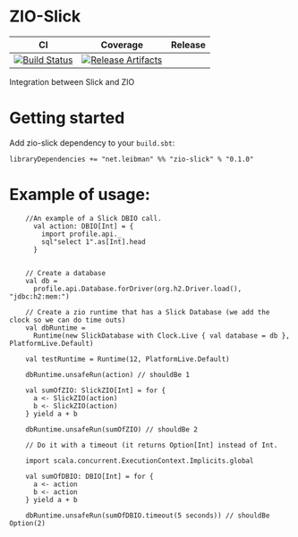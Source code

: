 # ZIO-Slick

| CI | Coverage | Release |
| --- | --- | --- |
| [![Build Status][Badge-Travis]][Link-Travis] | [![Release Artifacts][Badge-SonatypeReleases]][Link-SonatypeReleases] |

Integration between Slick and ZIO

# Getting started

Add zio-slick dependency to your `build.sbt`:

`libraryDependencies += "net.leibman" %% "zio-slick" % "0.1.0"`

# Example of usage:

```
    //An example of a Slick DBIO call.
      val action: DBIO[Int] = {
        import profile.api._
        sql"select 1".as[Int].head
      }


    // Create a database
    val db =
      profile.api.Database.forDriver(org.h2.Driver.load(), "jdbc:h2:mem:")
      
    // Create a zio runtime that has a Slick Database (we add the clock so we can do time outs)
    val dbRuntime =
      Runtime(new SlickDatabase with Clock.Live { val database = db }, PlatformLive.Default)

    val testRuntime = Runtime(12, PlatformLive.Default)

    dbRuntime.unsafeRun(action) // shouldBe 1

    val sumOfZIO: SlickZIO[Int] = for {
      a <- SlickZIO(action)
      b <- SlickZIO(action)
    } yield a + b

    dbRuntime.unsafeRun(sumOfZIO) // shouldBe 2

    // Do it with a timeout (it returns Option[Int] instead of Int.

    import scala.concurrent.ExecutionContext.Implicits.global

    val sumOfDBIO: DBIO[Int] = for {
      a <- action
      b <- action
    } yield a + b

    dbRuntime.unsafeRun(sumOfDBIO.timeout(5 seconds)) // shouldBe Option(2)

```


[Link-Travis]: https://travis-ci.com/rleibman/zio-slick "circleci"
[Link-SonatypeReleases]: https://oss.sonatype.org/content/repositories/releases/net/leibman/zio-slick-core_2.12/ "Sonatype Releases"

[Badge-Travis]: https://travis-ci.com/rleibman/zio-slick.svg?branch=master "Codecov" 
[Badge-SonatypeReleases]: https://img.shields.io/nexus/r/https/oss.sonatype.org/net.leibman/zio-slick-core_2.12.svg "Sonatype Releases"